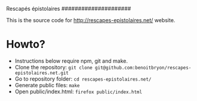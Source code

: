 Rescapés épistolaires
#####################

This is the source code for http://rescapes-epistolaires.net/ website.

Howto?
======

* Instructions below require npm, git and make.
* Clone the repository:
  `git clone git@github.com:benoitbryon/rescapes-epistolaires.net.git`
* Go to repository folder: `cd rescapes-epistolaires.net/`
* Generate public files: `make`
* Open public/index.html: `firefox public/index.html`
